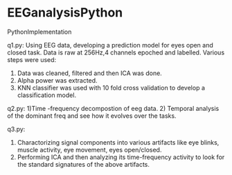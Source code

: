 # EEGanalysisPython
PythonImplementation

q1.py:
Using EEG data, developing a prediction model for eyes open and closed task. Data is raw at 256Hz,4 channels epoched and labelled. 
Various steps were used:
1) Data was cleaned, filtered and then ICA was done. 
2) Alpha power was extracted. 
3) KNN classifier was used with 10 fold cross validation to develop a classification model. 

q2.py:
1)Time -frequency decompostion of eeg data. 
2) Temporal analysis of the dominant freq and see how it evolves over the tasks. 

q3.py:
1) Charactorizing signal components into various artifacts like eye blinks, muscle activity, eye movement, eyes open/closed. 
2) Performing ICA and then analyzing its time-frequency activity to look for the standard signatures of the above artifacts. 
